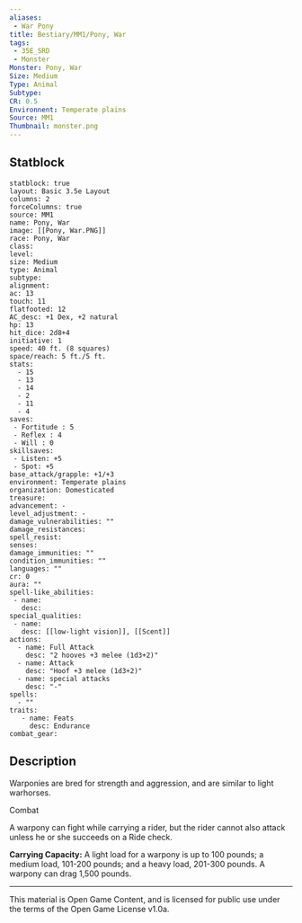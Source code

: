 ```yaml
---
aliases:
 - War Pony
title: Bestiary/MM1/Pony, War
tags: 
 - 35E_SRD
 - Monster
Monster: Pony, War
Size: Medium
Type: Animal
Subtype: 
CR: 0.5
Environnent: Temperate plains
Source: MM1
Thumbnail: monster.png
---
```


## Statblock

```statblock
statblock: true
layout: Basic 3.5e Layout
columns: 2
forceColumns: true
source: MM1 
name: Pony, War
image: [[Pony, War.PNG]]
race: Pony, War
class: 
level: 
size: Medium
type: Animal
subtype: 
alignment: 
ac: 13
touch: 11
flatfooted: 12
AC_desc: +1 Dex, +2 natural
hp: 13
hit_dice: 2d8+4
initiative: 1
speed: 40 ft. (8 squares)
space/reach: 5 ft./5 ft.
stats:
  - 15
  - 13
  - 14
  - 2
  - 11
  - 4
saves:
 - Fortitude : 5
 - Reflex : 4
 - Will : 0
skillsaves:
 - Listen: +5
 - Spot: +5
base_attack/grapple: +1/+3
environment: Temperate plains
organization: Domesticated
treasure: 
advancement: -
level_adjustment: -
damage_vulnerabilities: ""
damage_resistances: 
spell_resist: 
senses: 
damage_immunities: ""
condition_immunities: ""
languages: ""
cr: 0
aura: ""
spell-like_abilities:
 - name: 
   desc: 
special_qualities:
 - name:
   desc: [[low-light vision]], [[Scent]]
actions:
  - name: Full Attack
    desc: "2 hooves +3 melee (1d3+2)"
  - name: Attack
    desc: "Hoof +3 melee (1d3+2)"
  - name: special attacks
    desc: "-"
spells:
  - ""
traits:
   - name: Feats
     desc: Endurance
combat_gear:  
```

## Description



Warponies are bred for strength and aggression, and are similar to light warhorses.

Combat

A warpony can fight while carrying a rider, but the rider cannot also attack unless he or she succeeds on a Ride check.


**Carrying Capacity:** A light load for a warpony is up to 100 pounds; a medium load, 101-200 pounds; and a heavy load, 201-300 pounds. A warpony can drag 1,500 pounds.

---

This material is Open Game Content, and is licensed for public use under the terms of the Open Game License v1.0a.
